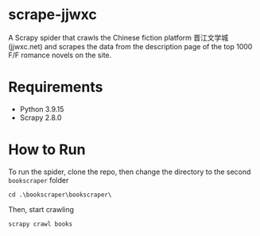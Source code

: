 # scrape-jjwxc

A Scrapy spider that crawls the Chinese fiction platform 晋江文学城 (jjwxc.net) and scrapes the data from the description page of the top 1000 F/F romance novels on the site.

# Requirements

- Python 3.9.15
- Scrapy 2.8.0

# How to Run

To run the spider, clone the repo, then change the directory to the second `bookscraper` folder
```
cd .\bookscraper\bookscraper\
```

Then, start crawling
```
scrapy crawl books
```

